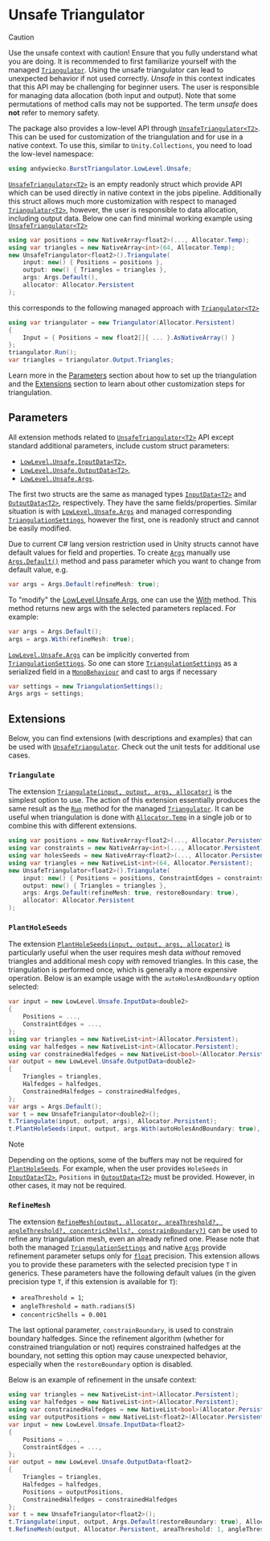 # Unsafe Triangulator

> [!CAUTION]  
> Use the unsafe context with caution! Ensure that you fully understand what you are doing. It is recommended to first familiarize yourself with the managed [`Triangulator`][triangulator]. Using the unsafe triangulator can lead to unexpected behavior if not used correctly.
> *Unsafe* in this context indicates that this API may be challenging for beginner users.
> The user is responsible for managing data allocation (both input and output).
> Note that some permutations of method calls may not be supported.
> The term *unsafe* does **not** refer to memory safety.

The package also provides a low-level API through [`UnsafeTriangulator<T2>`][unsafe-triangulator].
This can be used for customization of the triangulation and for use in a native context.
To use this, similar to `Unity.Collections`, you need to load the low-level namespace:

```csharp
using andywiecko.BurstTriangulator.LowLevel.Unsafe;
```

[`UnsafeTriangulator<T2>`][unsafe-triangulator] is an empty readonly struct which provide API which can be used directly in native context in the jobs pipeline.
Additionally this struct allows much more customization with respect to managed [`Triangulator<T2>`][triangulator],
however, the user is responsible to data allocation, including output data.
Below one can find minimal working example using [`UnsafeTriangulator<T2>`][unsafe-triangulator]

```csharp
using var positions = new NativeArray<float2>(..., Allocator.Temp);
using var triangles = new NativeArray<int>(64, Allocator.Temp);
new UnsafeTriangulator<float2>().Triangulate(
    input: new() { Positions = positions },
    output: new() { Triangles = triangles },
    args: Args.Default(),
    allocator: Allocator.Persistent
);
```

this corresponds to the following managed approach with [`Triangulator<T2>`][triangulator]

```csharp
using var triangulator = new Triangulator(Allocator.Persistent)
{
    Input = { Positions = new float2[]{ ... }.AsNativeArray() }
};
triangulator.Run();
var triangles = triangulator.Output.Triangles;
```

Learn more in the [Parameters](#parameters) section about how to set up the triangulation and the [Extensions](#extensions) section to learn about other customization steps for triangulation.

## Parameters

All extension methods related to [`UnsafeTriangulator<T2>`][unsafe-triangulator] API except standard additional parameters,
include custom struct parameters:

- [`LowLevel.Unsafe.InputData<T2>`][n-input-data],
- [`LowLevel.Unsafe.OutputData<T2>`][n-output-data],
- [`LowLevel.Unsafe.Args`][n-args].

The first two structs are the same as managed types [`InputData<T2>`][m-input-data] and [`OutputData<T2>`][m-output-data], respectively. They have the same fields/properties.
Similar situation is with [`LowLevel.Unsafe.Args`][n-args] and managed corresponding [`TriangulationSettings`][m-settings], however the first, one is readonly struct and cannot be easily modified.

Due to current C# lang version restriction used in Unity structs cannot have default values for field and properties. To create [`Args`][n-args] manually use [`Args.Default()`][args-default] method and pass parameter which you want to change from default value, e.g.

```csharp
var args = Args.Default(refineMesh: true);
```

To "modify" the [LowLevel.Unsafe.Args][n-args], one can use the [With][args-with] method. This method returns new args with the selected parameters replaced. For example:

```csharp
var args = Args.Default();
args = args.With(refineMesh: true);
```

[`LowLevel.Unsafe.Args`][n-args] can be implicitly converted from [`TriangulationSettings`][m-settings]. So one can store [`TriangulationSettings`][m-settings] as a serialized field in a [`MonoBehaviour`][monobehaviour] and cast to args if necessary

```csharp
var settings = new TriangulationSettings();
Args args = settings;
```

## Extensions

Below, you can find extensions (with descriptions and examples) that can be used with [`UnsafeTriangulator`][unsafe-triangulator]. Check out the unit tests for additional use cases.

### `Triangulate`

The extension [`Triangulate(input, output, args, allocator)`][triangulate] is the simplest option to use. The action of this extension essentially produces the same result as the [`Run`][run] method for the managed [`Triangulator`][triangulator]. It can be useful when triangulation is done with [`Allocator.Temp`][allocator-temp] in a single job or to combine this with different extensions.

```csharp
using var positions = new NativeArray<float2>(..., Allocator.Persistent);
using var constraints = new NativeArray<int>(..., Allocator.Persistent);
using var holesSeeds = new NativeArray<float2>(..., Allocator.Persistent);
using var triangles = new NativeList<int>(64, Allocator.Persistent);
new UnsafeTriangulator<float2>().Triangulate(
    input: new() { Positions = positions, ConstraintEdges = constraints, HoleSeeds = holesSeeds },
    output: new() { Triangles = triangles },
    args: Args.Default(refineMesh: true, restoreBoundary: true),
    allocator: Allocator.Persistent
);
```

### `PlantHoleSeeds`

The extension [`PlantHoleSeeds(input, output, args, allocator)`][plant-seeds] is particularly useful when the user requires mesh data *without* removed triangles and additional mesh copy *with* removed triangles. In this case, the triangulation is performed once, which is generally a more expensive operation. Below is an example usage with the `autoHolesAndBoundary` option selected:

```csharp
var input = new LowLevel.Unsafe.InputData<double2>
{
    Positions = ...,
    ConstraintEdges = ...,
};
using var triangles = new NativeList<int>(Allocator.Persistent);
using var halfedges = new NativeList<int>(Allocator.Persistent);
using var constrainedHalfedges = new NativeList<bool>(Allocator.Persistent);
var output = new LowLevel.Unsafe.OutputData<double2>
{
    Triangles = triangles,
    Halfedges = halfedges,
    ConstrainedHalfedges = constrainedHalfedges,
};
var args = Args.Default();
var t = new UnsafeTriangulator<double2>();
t.Triangulate(input, output, args), Allocator.Persistent);
t.PlantHoleSeeds(input, output, args.With(autoHolesAndBoundary: true), Allocator.Persistent);
```

> [!NOTE]  
> Depending on the options, some of the buffers may not be required for [`PlantHoleSeeds`][plant-seeds]. For example, when the user provides `HoleSeeds` in [`InputData<T2>`][n-output-data], `Positions` in [`OutputData<T2>`][n-output-data] must be provided. However, in other cases, it may not be required.

### `RefineMesh`

The extension [`RefineMesh(output, allocator, areaThreshold?, angleThreshold?, concentricShells?, constrainBoundary?)`][refine-mesh] can be used to refine any triangulation mesh, even an already refined one. Please note that both the managed [`TriangulationSettings`][m-settings] and native [`Args`][n-args] provide refinement parameter setups only for [`float`][float] precision. This extension allows you to provide these parameters with the selected precision type `T` in generics. These parameters have the following default values (in the given precision type `T`, if this extension is available for `T`):

- `areaThreshold = 1`;
- `angleThreshold = math.radians(5)`
- `concentricShells = 0.001`

The last optional parameter, `constrainBoundary`, is used to constrain boundary halfedges. Since the refinement algorithm (whether for constrained triangulation or not) requires constrained halfedges at the boundary, not setting this option may cause unexpected behavior, especially when the `restoreBoundary` option is disabled.

Below is an example of refinement in the unsafe context:

```csharp
using var triangles = new NativeList<int>(Allocator.Persistent);
using var halfedges = new NativeList<int>(Allocator.Persistent);
using var constrainedHalfedges = new NativeList<bool>(Allocator.Persistent);
using var outputPositions = new NativeList<float2>(Allocator.Persistent);
var input = new LowLevel.Unsafe.InputData<float2>
{
    Positions = ...,
    ConstraintEdges = ...,
};
var output = new LowLevel.Unsafe.OutputData<float2>
{
    Triangles = triangles,
    Halfedges = halfedges,
    Positions = outputPositions,
    ConstrainedHalfedges = constrainedHalfedges
};
var t = new UnsafeTriangulator<float2>();
t.Triangulate(input, output, Args.Default(restoreBoundary: true), Allocator.Persistent);
t.RefineMesh(output, Allocator.Persistent, areaThreshold: 1, angleThreshold: 0.5f, constrainBoundary: false);
```

[triangulator]: xref:andywiecko.BurstTriangulator.Triangulator`1
[unsafe-triangulator]: xref:andywiecko.BurstTriangulator.LowLevel.Unsafe.UnsafeTriangulator`1
[n-input-data]: xref:andywiecko.BurstTriangulator.LowLevel.Unsafe.InputData`1
[n-output-data]: xref:andywiecko.BurstTriangulator.LowLevel.Unsafe.OutputData`1
[n-args]: xref:andywiecko.BurstTriangulator.LowLevel.Unsafe.Args
[m-input-data]: xref:andywiecko.BurstTriangulator.InputData`1
[m-output-data]: xref:andywiecko.BurstTriangulator.OutputData`1
[m-settings]: xref:andywiecko.BurstTriangulator.TriangulationSettings
[monobehaviour]: xref:UnityEngine.MonoBehaviour
[args-default]: xref:andywiecko.BurstTriangulator.LowLevel.Unsafe.Args.Default*
[args-with]: xref:andywiecko.BurstTriangulator.LowLevel.Unsafe.Args.With*
[triangulate]: xref:andywiecko.BurstTriangulator.LowLevel.Unsafe.Extensions.Triangulate*
[run]: xref:andywiecko.BurstTriangulator.Extensions.Run*
[plant-seeds]: xref:andywiecko.BurstTriangulator.LowLevel.Unsafe.Extensions.PlantHoleSeeds*
[refine-mesh]: xref:andywiecko.BurstTriangulator.LowLevel.Unsafe.Extensions.RefineMesh*
[float]: xref:System.Single
[allocator-temp]: https://docs.unity3d.com/Packages/com.unity.collections@2.2/manual/allocator-overview.html#allocatortemp
